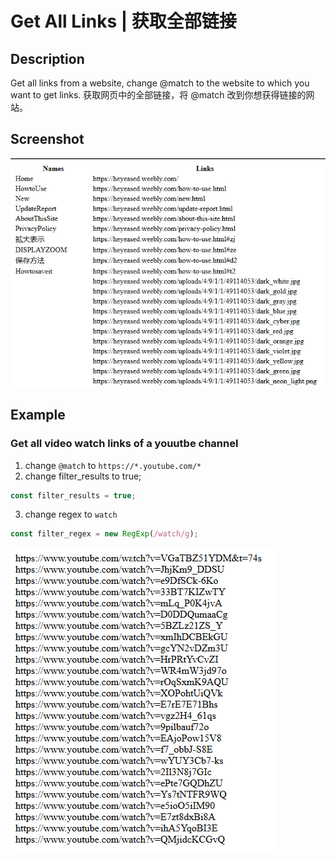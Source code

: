 # Get All Links | 获取全部链接
## Description
Get all links from a website, change @match to the website to which you want to get links. 
获取网页中的全部链接，将 @match 改到你想获得链接的网站。  
## Screenshot
![table](table.png)

## Example
### Get all video watch links of a youutbe channel
1. change `@match` to `https://*.youtube.com/*`
2. change filter_results to true;
```javascript
const filter_results = true;
```
3. change regex to `watch`
```javascript
const filter_regex = new RegExp(/watch/g);
```
![youtube](youtube.png)